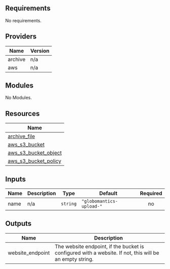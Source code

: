 ## Requirements

No requirements.

## Providers

| Name | Version |
|------|---------|
| archive | n/a |
| aws | n/a |

## Modules

No Modules.

## Resources

| Name |
|------|
| [archive_file](https://registry.terraform.io/providers/hashicorp/archive/latest/docs/data-sources/file) |
| [aws_s3_bucket](https://registry.terraform.io/providers/hashicorp/aws/latest/docs/resources/s3_bucket) |
| [aws_s3_bucket_object](https://registry.terraform.io/providers/hashicorp/aws/latest/docs/resources/s3_bucket_object) |
| [aws_s3_bucket_policy](https://registry.terraform.io/providers/hashicorp/aws/latest/docs/resources/s3_bucket_policy) |

## Inputs

| Name | Description | Type | Default | Required |
|------|-------------|------|---------|:--------:|
| name | n/a | `string` | `"globomantics-upload-"` | no |

## Outputs

| Name | Description |
|------|-------------|
| website\_endpoint | The website endpoint, if the bucket is configured with a website. If not, this will be an empty string. |
